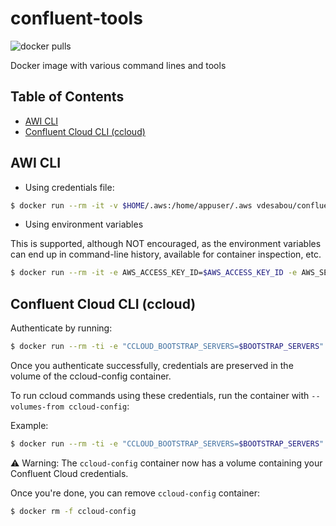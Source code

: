<!-- omit in toc -->
# confluent-tools

![docker pulls](https://img.shields.io/docker/pulls/vdesabou/confluent-tools)

Docker image with various command lines and tools

<!-- omit in toc -->
## Table of Contents

- [AWI CLI](#awi-cli)
- [Confluent Cloud CLI (ccloud)](#confluent-cloud-cli-ccloud)

## AWI CLI

* Using credentials file:

```bash
$ docker run --rm -it -v $HOME/.aws:/home/appuser/.aws vdesabou/confluent-tools aws
```

* Using environment variables

This is supported, although NOT encouraged, as the environment variables can end up in command-line history, available for container inspection, etc.

```bash
$ docker run --rm -it -e AWS_ACCESS_KEY_ID=$AWS_ACCESS_KEY_ID -e AWS_SECRET_ACCESS_KEY=$AWS_SECRET_ACCESS_KEY vdesabou/confluent-tools aws
```

## Confluent Cloud CLI (ccloud)

Authenticate by running:

```bash
$ docker run --rm -ti -e "CCLOUD_BOOTSTRAP_SERVERS=$BOOTSTRAP_SERVERS" -e "CCLOUD_API_KEY=$CCLOUD_API_KEY" -e "CCLOUD_API_SECRET=$CCLOUD_API_SECRET" -v /home/ccloud/ --name ccloud-config vdesabou/confluent-tools ccloud login
```

Once you authenticate successfully, credentials are preserved in the volume of the ccloud-config container.

To run ccloud commands using these credentials, run the container with `--volumes-from ccloud-config`:

Example:

```bash
$ docker run --rm -ti -e "CCLOUD_BOOTSTRAP_SERVERS=$BOOTSTRAP_SERVERS" -e "CCLOUD_API_KEY=$CCLOUD_API_KEY" -e "CCLOUD_API_SECRET=$CCLOUD_API_SECRET" --volumes-from ccloud-config vdesabou/confluent-tools ccloud kafka cluster list
```

:warning: Warning: The `ccloud-config` container now has a volume containing your Confluent Cloud credentials.

Once you're done, you can remove `ccloud-config` container:

```bash
$ docker rm -f ccloud-config
```
